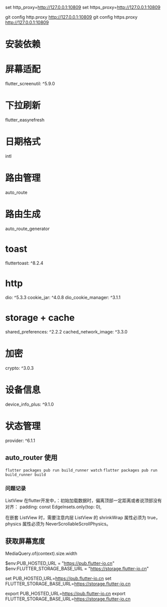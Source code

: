 set http_proxy=http://127.0.0.1:10809
set https_proxy=http://127.0.0.1:10809

git config http.proxy http://127.0.0.1:10809
git config https.proxy http://127.0.0.1:10809

# 安装依赖
# 屏幕适配
flutter_screenutil: ^5.9.0
# 下拉刷新
flutter_easyrefresh
# 日期格式
intl
# 路由管理
auto_route

# 路由生成
auto_route_generator

# toast
fluttertoast: ^8.2.4
# http
dio: ^5.3.3
cookie_jar: ^4.0.8
dio_cookie_manager: ^3.1.1

# storage + cache
shared_preferences: ^2.2.2
cached_network_image: ^3.3.0

# 加密
crypto: ^3.0.3
# 设备信息
device_info_plus: ^9.1.0
# 状态管理
provider: ^6.1.1



## auto_router 使用 
`flutter packages pub run build_runner watch`
`flutter packages pub run build_runner build`



### 问题记录
ListView
在flutter开发中，：初始加载数据时，偏离顶部一定距离或者说顶部没有对齐：
padding: const EdgeInsets.only(top: 0),

在嵌套 ListView 时，需要注意内层 ListView 的 shrinkWrap 属性必须为 true，physics 属性必须为 NeverScrollableScrollPhysics。

## 获取屏幕宽度
MediaQuery.of(context).size.width


$env:PUB_HOSTED_URL = "https://pub.flutter-io.cn"
$env:FLUTTER_STORAGE_BASE_URL = "https://storage.flutter-io.cn"


set PUB_HOSTED_URL=https://pub.flutter-io.cn
set FLUTTER_STORAGE_BASE_URL=https://storage.flutter-io.cn


export PUB_HOSTED_URL=https://pub.flutter-io.cn
export FLUTTER_STORAGE_BASE_URL=https://storage.flutter-io.cn
